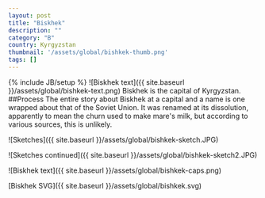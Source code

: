 ```yaml
---
layout: post
title: "Biskhek"
description: ""
category: "B"
country: Kyrgyzstan
thumbnail: '/assets/global/bishkek-thumb.png'
tags: []
---
```

{% include JB/setup %}
![Biskhek text]({{ site.baseurl }}/assets/global/bishkek-text.png)
Biskhek is the capital of Kyrgyzstan.
##Process
The entire story about Biskhek at a capital and a name is one wrapped about that of the Soviet Union. It was renamed at its dissolution, apparently to mean the churn used to make mare's milk, but according to various sources, this is unlikely.

![Sketches]({{ site.baseurl }}/assets/global/bishkek-sketch.JPG)

![Sketches continued]({{ site.baseurl }}/assets/global/bishkek-sketch2.JPG)

![Biskhek text]({{ site.baseurl }}/assets/global/bishkek-caps.png)

[Biskhek SVG]({{ site.baseurl }}/assets/global/bishkek.svg)
